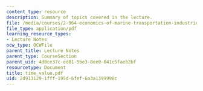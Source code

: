 ```yaml
---
content_type: resource
description: Summary of topics covered in the lecture.
file: /media/courses/2-964-economics-of-marine-transportation-industries-fall-2006/2d9131291fff195d6fef6a3a1399998c_time_value.pdf
file_type: application/pdf
learning_resource_types:
- Lecture Notes
ocw_type: OCWFile
parent_title: Lecture Notes
parent_type: CourseSection
parent_uid: 4d0ce37c-ed81-5be3-8ee0-041c5faeb2bf
resourcetype: Document
title: time_value.pdf
uid: 2d913129-1fff-195d-6fef-6a3a1399998c
---
```

